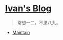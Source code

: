 # [Ivan's Blog](.)

> 常想一二，不思八九。     
<!--
- [Project](application/index.md)
- [Diary](Diary/index.md)
- [Android](Android/index.md)
-->
- [Maintain](Maintain/index.md)   

<!-- 
- [FontEnd](Javascript/index.md)
- [PHP](PHP/index.md)
- [Tool](Tool/index.md)
- [Repost](repost/index.md)
- [Record](Record.md)
- [About Me](aboutme.md)
-->


